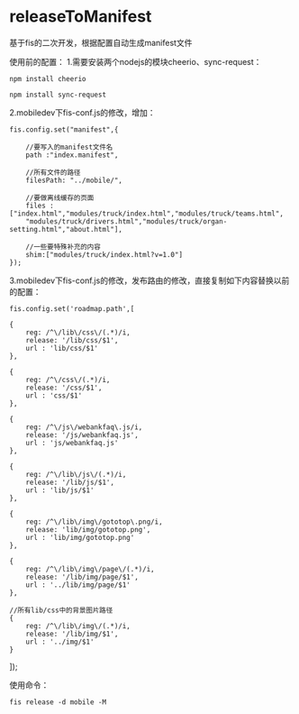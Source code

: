 # releaseToManifest
基于fis的二次开发，根据配置自动生成manifest文件

使用前的配置：
1.需要安装两个nodejs的模块cheerio、sync-request：

	npm install cheerio

	npm install sync-request
   

2.mobiledev下fis-conf.js的修改，增加：

    fis.config.set("manifest",{

		//要写入的manifest文件名
	    path :"index.manifest",  

	    //所有文件的路径
	    filesPath: "../mobile/", 

	    //要做离线缓存的页面
	    files :["index.html","modules/truck/index.html","modules/truck/teams.html",
	    "modules/truck/drivers.html","modules/truck/organ-setting.html","about.html"],

	    //一些要特殊补充的内容
	    shim:["modules/truck/index.html?v=1.0"]
	});

3.mobiledev下fis-conf.js的修改，发布路由的修改，直接复制如下内容替换以前的配置：

	fis.config.set('roadmap.path',[

    {
        reg: /^\/lib\/css\/(.*)/i,
        release: '/lib/css/$1',
        url : 'lib/css/$1'
    },

    {
        reg: /^\/css\/(.*)/i,
        release: '/css/$1',
        url : 'css/$1'
    },

    {
        reg: /^\/js\/webankfaq\.js/i,
        release: '/js/webankfaq.js',
        url : 'js/webankfaq.js'
    },

    {
        reg: /^\/lib\/js\/(.*)/i,
        release: '/lib/js/$1',
        url : 'lib/js/$1'
    },

    {
        reg: /^\/lib\/img\/gototop\.png/i,
        release: 'lib/img/gototop.png',
        url : 'lib/img/gototop.png'
    },

    {
        reg: /^\/lib\/img\/page\/(.*)/i,
        release: '/lib/img/page/$1',
        url : '../lib/img/page/$1'
    },

    //所有lib/css中的背景图片路径
    {
        reg: /^\/lib\/img\/(.*)/i,
        release: '/lib/img/$1',
        url : '../img/$1'
    }
]);

使用命令：

	fis release -d mobile -M 